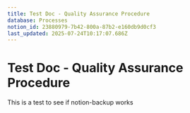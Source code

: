 ```yaml
---
title: Test Doc - Quality Assurance Procedure
database: Processes
notion_id: 23880979-7b42-800a-87b2-e160db9d0cf3
last_updated: 2025-07-24T10:17:07.686Z
---
```


# Test Doc - Quality Assurance Procedure


This is a test to see if notion-backup works

